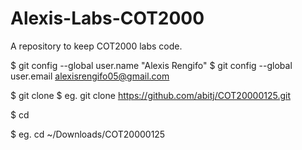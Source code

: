 # Alexis-Labs-COT2000
A repository to keep COT2000 labs code.

$ git config --global user.name "Alexis Rengifo"
$ git config --global user.email alexisrengifo05@gmail.com

$ git clone <repository-url>
$ eg. git clone https://github.com/abitj/COT20000125.git

$ cd <repository-name>

$ eg. cd ~/Downloads/COT20000125
